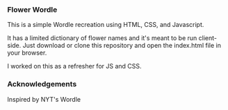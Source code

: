 ### Flower Wordle
This is a simple Wordle recreation using HTML, CSS, and Javascript.

It has a limited dictionary of flower names and it's meant to be run client-side.
Just download or clone this repository and open the index.html file in your browser.

I worked on this as a refresher for JS and CSS. 

### Acknowledgements
Inspired by NYT's Wordle